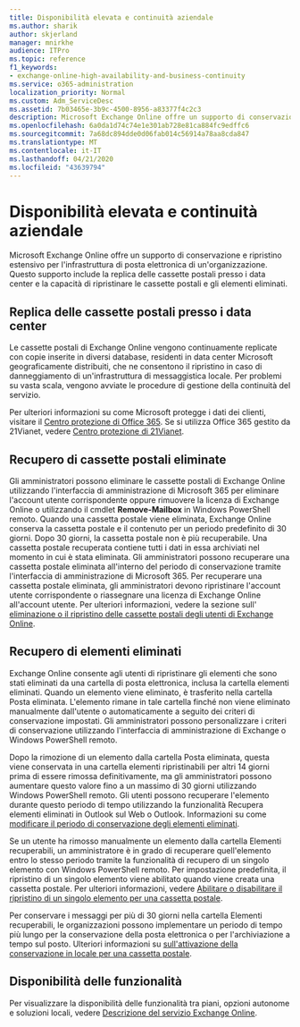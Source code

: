 ```yaml
---
title: Disponibilità elevata e continuità aziendale
ms.author: sharik
author: skjerland
manager: mnirkhe
audience: ITPro
ms.topic: reference
f1_keywords:
- exchange-online-high-availability-and-business-continuity
ms.service: o365-administration
localization_priority: Normal
ms.custom: Adm_ServiceDesc
ms.assetid: 7b03465e-3b9c-4500-8956-a83377f4c2c3
description: Microsoft Exchange Online offre un supporto di conservazione e ripristino estensivo per l'infrastruttura di posta elettronica di un'organizzazione. Questo supporto include la replica delle cassette postali presso i data center e la capacità di ripristinare le cassette postali e gli elementi eliminati.
ms.openlocfilehash: 6a0da1d74c74e1e301ab728e81ca884fc9edffc6
ms.sourcegitcommit: 7a68dc894dde0d06fab014c56914a78aa8cda847
ms.translationtype: MT
ms.contentlocale: it-IT
ms.lasthandoff: 04/21/2020
ms.locfileid: "43639794"
---
```

# <a name="high-availability-and-business-continuity"></a>Disponibilità elevata e continuità aziendale

Microsoft Exchange Online offre un supporto di conservazione e ripristino estensivo per l'infrastruttura di posta elettronica di un'organizzazione. Questo supporto include la replica delle cassette postali presso i data center e la capacità di ripristinare le cassette postali e gli elementi eliminati.
  
## <a name="mailbox-replication-at-data-centers"></a>Replica delle cassette postali presso i data center

Le cassette postali di Exchange Online vengono continuamente replicate con copie inserite in diversi database, residenti in data center Microsoft geograficamente distribuiti, che ne consentono il ripristino in caso di danneggiamento di un'infrastruttura di messaggistica locale. Per problemi su vasta scala, vengono avviate le procedure di gestione della continuità del servizio.
  
Per ulteriori informazioni su come Microsoft protegge i dati dei clienti, visitare il [Centro protezione di Office 365](https://go.microsoft.com/fwlink/p/?LinkId=299135). Se si utilizza Office 365 gestito da 21Vianet, vedere [Centro protezione di 21Vianet](https://www.21vbluecloud.com/office365/trustcenter/onlineservices.mdl).
  
## <a name="deleted-mailbox-recovery"></a>Recupero di cassette postali eliminate

Gli amministratori possono eliminare le cassette postali di Exchange Online utilizzando l'interfaccia di amministrazione di Microsoft 365 per eliminare l'account utente corrispondente oppure rimuovere la licenza di Exchange Online o utilizzando il cmdlet **Remove-Mailbox** in Windows PowerShell remoto. Quando una cassetta postale viene eliminata, Exchange Online conserva la cassetta postale e il contenuto per un periodo predefinito di 30 giorni. Dopo 30 giorni, la cassetta postale non è più recuperabile. Una cassetta postale recuperata contiene tutti i dati in essa archiviati nel momento in cui è stata eliminata. Gli amministratori possono recuperare una cassetta postale eliminata all'interno del periodo di conservazione tramite l'interfaccia di amministrazione di Microsoft 365. Per recuperare una cassetta postale eliminata, gli amministratori devono ripristinare l'account utente corrispondente o riassegnare una licenza di Exchange Online all'account utente. Per ulteriori informazioni, vedere la sezione sull' [eliminazione o il ripristino delle cassette postali degli utenti di Exchange Online](https://go.microsoft.com/fwlink/p/?LinkId=286992).
  
## <a name="deleted-item-recovery"></a>Recupero di elementi eliminati

Exchange Online consente agli utenti di ripristinare gli elementi che sono stati eliminati da una cartella di posta elettronica, inclusa la cartella elementi eliminati. Quando un elemento viene eliminato, è trasferito nella cartella Posta eliminata. L'elemento rimane in tale cartella finché non viene eliminato manualmente dall'utente o automaticamente a seguito dei criteri di conservazione impostati. Gli amministratori possono personalizzare i criteri di conservazione utilizzando l'interfaccia di amministrazione di Exchange o Windows PowerShell remoto.
  
Dopo la rimozione di un elemento dalla cartella Posta eliminata, questa viene conservata in una cartella elementi ripristinabili per altri 14 giorni prima di essere rimossa definitivamente, ma gli amministratori possono aumentare questo valore fino a un massimo di 30 giorni utilizzando Windows PowerShell remoto. Gli utenti possono recuperare l'elemento durante questo periodo di tempo utilizzando la funzionalità Recupera elementi eliminati in Outlook sul Web o Outlook. Informazioni su come [modificare il periodo di conservazione degli elementi eliminati](https://go.microsoft.com/fwlink/p/?LinkId=286940).
  
Se un utente ha rimosso manualmente un elemento dalla cartella Elementi recuperabili, un amministratore è in grado di recuperare quell'elemento entro lo stesso periodo tramite la funzionalità di recupero di un singolo elemento con Windows PowerShell remoto. Per impostazione predefinita, il ripristino di un singolo elemento viene abilitato quando viene creata una cassetta postale. Per ulteriori informazioni, vedere [Abilitare o disabilitare il ripristino di un singolo elemento per una cassetta postale](https://go.microsoft.com/fwlink/p/?LinkID=286941).
  
Per conservare i messaggi per più di 30 giorni nella cartella Elementi recuperabili, le organizzazioni possono implementare un periodo di tempo più lungo per la conservazione della posta elettronica o per l'archiviazione a tempo sul posto. Ulteriori informazioni su [sull'attivazione della conservazione in locale per una cassetta postale](https://go.microsoft.com/fwlink/p/?LinkId=271746).
  
## <a name="feature-availability"></a>Disponibilità delle funzionalità

Per visualizzare la disponibilità delle funzionalità tra piani, opzioni autonome e soluzioni locali, vedere [Descrizione del servizio Exchange Online](exchange-online-service-description.md).
  